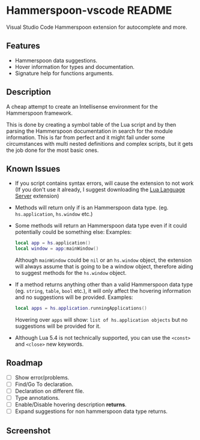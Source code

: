 # Hammerspoon-vscode README

Visual Studio Code Hammerspoon extension for autocomplete and more.

## Features

* Hammerspoon data suggestions.
* Hover information for types and documentation.
* Signature help for functions arguments.

## Description

A cheap attempt to create an Intellisense environment for the Hammerspoon framework.

This is done by creating a symbol table of the Lua script and by then parsing the Hammerspoon documentation in search for the module information. This is far from perfect and it might fail under some circumstances with multi nested definitions and complex scripts, but it gets the job done for the most basic ones.

## Known Issues

* If you script contains syntax errors, will cause the extension to not work (If you don't use it already, I suggest downloading the [Lua Language Server](https://marketplace.visualstudio.com/items?itemName=sumneko.lua) extension)
* Methods will return only if is an Hammerspoon data type. (eg. `hs.application`, `hs.window` etc.)
* Some methods will return an Hammerspoon data type even if it could potentially could be something else:
  Examples:

  ```lua
  local app = hs.application()
  local window = app:mainWindow()
  ```

  Although `mainWindow` could be `nil` or an `hs.window` object, the extension will
  always assume that is going to be a window object, therefore aiding to suggest
  methods for the `hs.window` object.

* If a method returns anything other than a valid Hammerspoon data type (eg. `string`, `table`, `bool` etc.), it will only affect the hovering information and no suggestions will be provided.
  Examples:

  ```lua
  local apps = hs.application.runningApplications()
  ```

  Hovering over `apps` will show: `list of hs.application objects` but no suggestions will be provided
  for it.

* Although Lua 5.4 is not technically supported, you can use the `<const>` and `<close>` new keywords.

## Roadmap

* [ ] Show error/problems.
* [ ] Find/Go To declaration.
* [ ] Declaration on different file.
* [ ] Type annotations.
* [ ] Enable/Disable hovering description **returns**.
* [ ] Expand suggestions for non hammerspoon data type returns.

## Screenshot